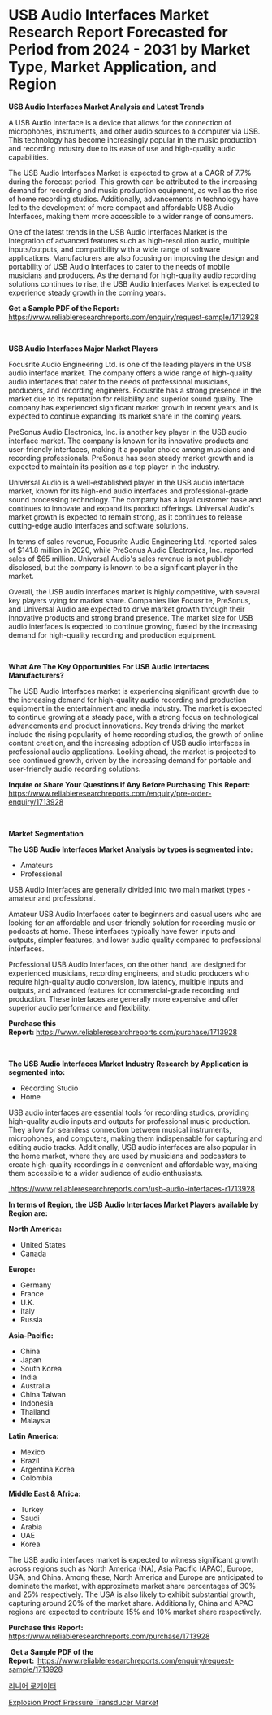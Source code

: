 <p><h1>USB Audio Interfaces Market Research Report Forecasted for Period from 2024 -  2031 by Market Type, Market Application, and Region</h1></p><p><strong>USB Audio Interfaces Market Analysis and Latest Trends</strong></p>
<p><p>A USB Audio Interface is a device that allows for the connection of microphones, instruments, and other audio sources to a computer via USB. This technology has become increasingly popular in the music production and recording industry due to its ease of use and high-quality audio capabilities.</p><p>The USB Audio Interfaces Market is expected to grow at a CAGR of 7.7% during the forecast period. This growth can be attributed to the increasing demand for recording and music production equipment, as well as the rise of home recording studios. Additionally, advancements in technology have led to the development of more compact and affordable USB Audio Interfaces, making them more accessible to a wider range of consumers.</p><p>One of the latest trends in the USB Audio Interfaces Market is the integration of advanced features such as high-resolution audio, multiple inputs/outputs, and compatibility with a wide range of software applications. Manufacturers are also focusing on improving the design and portability of USB Audio Interfaces to cater to the needs of mobile musicians and producers. As the demand for high-quality audio recording solutions continues to rise, the USB Audio Interfaces Market is expected to experience steady growth in the coming years.</p></p>
<p><strong>Get a Sample PDF of the Report:&nbsp;</strong> <a href="https://www.reliableresearchreports.com/enquiry/request-sample/1713928">https://www.reliableresearchreports.com/enquiry/request-sample/1713928</a></p>
<p>&nbsp;</p>
<p><strong>USB Audio Interfaces Major Market Players</strong></p>
<p><p>Focusrite Audio Engineering Ltd. is one of the leading players in the USB audio interface market. The company offers a wide range of high-quality audio interfaces that cater to the needs of professional musicians, producers, and recording engineers. Focusrite has a strong presence in the market due to its reputation for reliability and superior sound quality. The company has experienced significant market growth in recent years and is expected to continue expanding its market share in the coming years.</p><p>PreSonus Audio Electronics, Inc. is another key player in the USB audio interface market. The company is known for its innovative products and user-friendly interfaces, making it a popular choice among musicians and recording professionals. PreSonus has seen steady market growth and is expected to maintain its position as a top player in the industry.</p><p>Universal Audio is a well-established player in the USB audio interface market, known for its high-end audio interfaces and professional-grade sound processing technology. The company has a loyal customer base and continues to innovate and expand its product offerings. Universal Audio's market growth is expected to remain strong, as it continues to release cutting-edge audio interfaces and software solutions.</p><p>In terms of sales revenue, Focusrite Audio Engineering Ltd. reported sales of $141.8 million in 2020, while PreSonus Audio Electronics, Inc. reported sales of $65 million. Universal Audio's sales revenue is not publicly disclosed, but the company is known to be a significant player in the market.</p><p>Overall, the USB audio interfaces market is highly competitive, with several key players vying for market share. Companies like Focusrite, PreSonus, and Universal Audio are expected to drive market growth through their innovative products and strong brand presence. The market size for USB audio interfaces is expected to continue growing, fueled by the increasing demand for high-quality recording and production equipment.</p></p>
<p>&nbsp;</p>
<p><strong>What Are The Key Opportunities For USB Audio Interfaces Manufacturers?</strong></p>
<p><p>The USB Audio Interfaces market is experiencing significant growth due to the increasing demand for high-quality audio recording and production equipment in the entertainment and media industry. The market is expected to continue growing at a steady pace, with a strong focus on technological advancements and product innovations. Key trends driving the market include the rising popularity of home recording studios, the growth of online content creation, and the increasing adoption of USB audio interfaces in professional audio applications. Looking ahead, the market is projected to see continued growth, driven by the increasing demand for portable and user-friendly audio recording solutions.</p></p>
<p><strong>Inquire or Share Your Questions If Any Before Purchasing This Report:</strong> <a href="https://www.reliableresearchreports.com/enquiry/pre-order-enquiry/1713928">https://www.reliableresearchreports.com/enquiry/pre-order-enquiry/1713928</a></p>
<p>&nbsp;</p>
<p><strong>Market Segmentation</strong></p>
<p><strong>The USB Audio Interfaces Market Analysis by types is segmented into:</strong></p>
<p><ul><li>Amateurs</li><li>Professional</li></ul></p>
<p><p>USB Audio Interfaces are generally divided into two main market types - amateur and professional. </p><p>Amateur USB Audio Interfaces cater to beginners and casual users who are looking for an affordable and user-friendly solution for recording music or podcasts at home. These interfaces typically have fewer inputs and outputs, simpler features, and lower audio quality compared to professional interfaces.</p><p>Professional USB Audio Interfaces, on the other hand, are designed for experienced musicians, recording engineers, and studio producers who require high-quality audio conversion, low latency, multiple inputs and outputs, and advanced features for commercial-grade recording and production. These interfaces are generally more expensive and offer superior audio performance and flexibility.</p></p>
<p><strong>Purchase this Report:&nbsp;</strong><a href="https://www.reliableresearchreports.com/purchase/1713928">https://www.reliableresearchreports.com/purchase/1713928</a></p>
<p>&nbsp;</p>
<p><strong>The USB Audio Interfaces Market Industry Research by Application is segmented into:</strong></p>
<p><ul><li>Recording Studio</li><li>Home</li></ul></p>
<p><p>USB audio interfaces are essential tools for recording studios, providing high-quality audio inputs and outputs for professional music production. They allow for seamless connection between musical instruments, microphones, and computers, making them indispensable for capturing and editing audio tracks. Additionally, USB audio interfaces are also popular in the home market, where they are used by musicians and podcasters to create high-quality recordings in a convenient and affordable way, making them accessible to a wider audience of audio enthusiasts.</p></p>
<p><a href="https://www.reliableresearchreports.com/usb-audio-interfaces-r1713928">&nbsp;https://www.reliableresearchreports.com/usb-audio-interfaces-r1713928</a></p>
<p><strong>In terms of Region, the USB Audio Interfaces Market Players available by Region are:</strong></p>
<p>
    <p> <strong> North America: </strong>
        <ul>
            <li>United States</li>
            <li>Canada</li>
        </ul>
        </p> 
    <p> <strong> Europe: </strong>
        <ul>
            <li>Germany</li>
            <li>France</li>
            <li>U.K.</li>
            <li>Italy</li>
            <li>Russia</li>
        </ul>
        </p> 
    <p> <strong> Asia-Pacific: </strong>
        <ul>
            <li>China</li>
            <li>Japan</li>
            <li>South Korea</li>
            <li>India</li>
            <li>Australia</li>
            <li>China Taiwan</li>
            <li>Indonesia</li>
            <li>Thailand</li>
            <li>Malaysia</li>
        </ul>
        </p> 
    <p> <strong> Latin America: </strong>
        <ul>
            <li>Mexico</li>
            <li>Brazil</li>
            <li>Argentina Korea</li>
            <li>Colombia</li>
        </ul>
        </p> 
    <p> <strong> Middle East & Africa: </strong>
        <ul>
            <li>Turkey</li>
            <li>Saudi</li>
            <li>Arabia</li>
            <li>UAE</li>
            <li>Korea</li>
        </ul>
    </p>
    </p>
<p><p>The USB audio interfaces market is expected to witness significant growth across regions such as North America (NA), Asia Pacific (APAC), Europe, USA, and China. Among these, North America and Europe are anticipated to dominate the market, with approximate market share percentages of 30% and 25% respectively. The USA is also likely to exhibit substantial growth, capturing around 20% of the market share. Additionally, China and APAC regions are expected to contribute 15% and 10% market share respectively.</p></p>
<p><strong>Purchase this Report: </strong><a href="https://www.reliableresearchreports.com/purchase/1713928">https://www.reliableresearchreports.com/purchase/1713928</a></p>
<p>&nbsp;<strong>Get a Sample PDF of the Report:&nbsp;&nbsp;</strong><a href="https://www.reliableresearchreports.com/enquiry/request-sample/1713928">https://www.reliableresearchreports.com/enquiry/request-sample/1713928</a></p>
<p><strong></strong></p>
<p><p><a href="https://medium.com/@thadnader1941/%EC%84%A0%ED%98%95-%EB%A1%9C%EC%BC%80%EC%9D%B4%ED%84%B0-%EC%8B%9C%EC%9E%A5-2031%EB%85%84%EA%B9%8C%EC%A7%80%EC%9D%98-%ED%8A%B8%EB%A0%8C%EB%93%9C-%EC%98%88%EC%B8%A1-%EB%B0%8F-%EA%B2%BD%EC%9F%81-%EB%B6%84%EC%84%9D-10dac9abf1f0">리니어 로케이터</a></p><p><a href="https://view.publitas.com/reportprime-1/explosion-proof-pressure-transducer-market-growth-outlook-from-2024-to-2031-and-it-is-projecting-at-8-5-cagr-with-markets-trends-analysis-by-application-regional-outlook-and-revenue/">Explosion Proof Pressure Transducer Market</a></p></p>